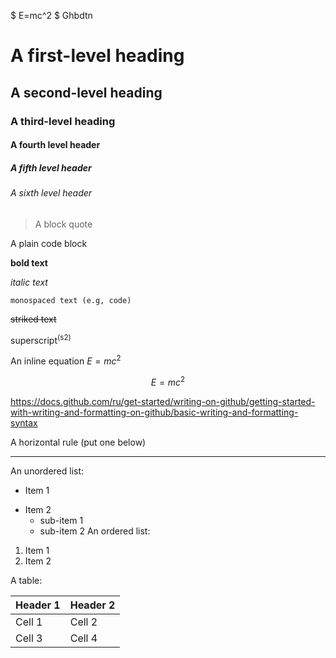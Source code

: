 $ E=mc^2 $
Ghbdtn
#  A first-level heading
##  A second-level heading
### A third-level heading
#### A fourth level header
##### A fifth level header
###### A sixth level header
> A block quote

A plain code block


 **bold text**

 _italic text_

`monospaced text (e.g, code)`

 ~~striked text~~

 superscript<sup>(s2)</sup>

  An inline equation $E=mc^2$

  $$E=mc^2$$
 
  https://docs.github.com/ru/get-started/writing-on-github/getting-started-with-writing-and-formatting-on-github/basic-writing-and-formatting-syntax
  
  A horizontal rule (put one below)
 -  -  -
  An unordered list:

  - Item 1
  * Item 2
    - sub-item 1
    - sub-item 2
  An ordered list:

1. Item 1
2. Item 2

A table:

  | Header 1     | Header 2 |
| ----------- | ----------- |
|  Cell 1    |        	Cell 2|
| Cell 3  |  	Cell 4        |

 
  

  
  
 
 
